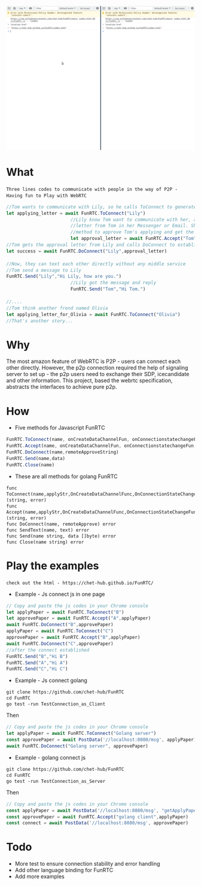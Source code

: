 ![loading gif](https://raw.githubusercontent.com/chet-hub/chet-hub.github.io/main/FunRTC/FunRTC.gif)

# What

`Three lines codes to communicate with people in the way of P2P - Having fun to Play with WebRTC`

```javascript
//Tom wants to communicate with Lily, so he calls ToConnect to generate a applying letter
let applying_letter = await FunRTC.ToConnect("Lily")
                        //Lily know Tom want to communicate with her, and get the applying 
                        //letter from Tom in her Messenger or Email. She call the Accept  
                        //method to approve Tom's applying and get the approve letter
                        let approval_letter = await FunRTC.Accept("Tom",applying_letter)
//Tom gets the approval letter from Lily and calls DoConnect to establish a connection to Lily
let success = await FunRTC.DoConnect("Lily",approval_letter)

//Now, they can text each other directly without any middle service
//Tom send a message to Lily
FunRTC.Send("Lily","Hi Lily, how are you.")
                        //Lily got the message and reply 
                        FunRTC.Send("Tom","Hi Tom.")

//....
//Tom think another frend named Olivia
let applying_letter_for_Olivia = await FunRTC.ToConnect("Olivia")
//That's another story...
```

# Why

The most amazon feature of WebRTC is P2P - users can connect each other directly.
However, the p2p connection required the help of signaling server to set up - the p2p
users need to exchange their SDP, icecandidate and other information. This project, based
the webrtc specification, abstracts the interfaces to achieve pure p2p.

# How

* Five methods for Javascript FunRTC

```javascript
FunRTC.ToConnect(name, onCreateDataChannelFun, onConnectionstatechangeFun, configuration)
FunRTC.Accept(name, onCreateDataChannelFun, onConnectionstatechangeFun, configuration)
FunRTC.DoConnect(name,remoteApproveString)
FunRTC.Send(name,data)
FunRTC.Close(name)
```

* These are all methods for golang FunRTC

```golang
func ToConnect(name,applyStr,OnCreateDataChannelFunc,OnConnectionStateChangeFunc,webrtcConfiguration,dataChannelOptions) (string, error)
func Accept(name,applyStr,OnCreateDataChannelFunc,OnConnectionStateChangeFunc,webrtcConfiguration,dataChannelOptions) (string, error)
func DoConnect(name, remoteApprove) error
func SendText(name, text) error
func Send(name string, data []byte) error
func Close(name string) error
```

# Play the examples
`check out the html - https://chet-hub.github.io/FunRTC/`

* Example - Js connect js in one page
```javascript
// Copy and paste the js codes in your Chrome console
let applyPaper = await FunRTC.ToConnect("B")
let approvePaper = await FunRTC.Accept("A",applyPaper)
await FunRTC.DoConnect("B",approvePaper)
applyPaper = await FunRTC.ToConnect("C")
approvePaper = await FunRTC.Accept("B",applyPaper)
await FunRTC.DoConnect("C",approvePaper)
//after the connect established
FunRTC.Send("B","Hi B")
FunRTC.Send("A","Hi A")
FunRTC.Send("C","Hi C")
```

* Example - Js connect golang
```shell
git clone https://github.com/chet-hub/FunRTC
cd FunRTC
go test -run TestConnection_as_Client
```
Then
```javascript
// Copy and paste the js codes in your Chrome console
let applyPaper = await FunRTC.ToConnect("Golang server")
const approvePaper = await PostData('//localhost:8080/msg', applyPaper)
await FunRTC.DoConnect("Golang server", approvePaper)
```

* Example - golang connect js

```shell
git clone https://github.com/chet-hub/FunRTC
cd FunRTC
go test -run TestConnection_as_Server
```
Then
```javascript
// Copy and paste the js codes in your Chrome console
const applyPaper = await PostData('//localhost:8080/msg', "getApplyPaper")
const approvePaper = await FunRTC.Accept("golang client",applyPaper)
const connect = await PostData('//localhost:8080/msg', approvePaper)
```


# Todo
- More test to ensure connection stability and error handling
- Add other language binding for FunRTC
- Add more examples

